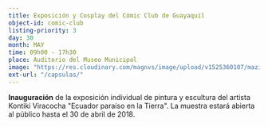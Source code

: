 ```yaml
---
title: Exposición y Cosplay del Cómic Club de Guayaquil
object-id: comic-club
listing-priority: 3
day: 30
month: MAY
time: 09h00 - 17h30
place: Auditorio del Museo Municipal
image: "https://res.cloudinary.com/magnvs/image/upload/v1525360107/mazinger_yyjbfi.jpg"
ext-url: "/capsulas/"
---
```

**Inauguración** de la exposición individual de pintura y escultura del artista Kontiki Viracocha "Ecuador paraíso en la Tierra". La muestra estará abierta al público hasta el 30 de abril de 2018.
